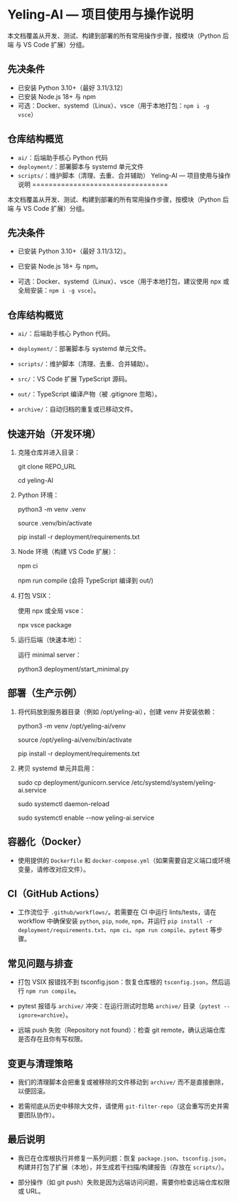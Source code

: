 Yeling-AI — 项目使用与操作说明
=================================

本文档覆盖从开发、测试、构建到部署的所有常用操作步骤，按模块（Python 后端 与 VS Code 扩展）分组。

先决条件
---------

- 已安装 Python 3.10+（最好 3.11/3.12）
- 已安装 Node.js 18+ 与 npm
- 可选：Docker、systemd（Linux）、vsce（用于本地打包：`npm i -g vsce`）

仓库结构概览
----------------
- `ai/`：后端助手核心 Python 代码
- `deployment/`：部署脚本与 systemd 单元文件
- `scripts/`：维护脚本（清理、去重、合并辅助）
Yeling-AI — 项目使用与操作说明
=================================

本文档覆盖从开发、测试、构建到部署的所有常用操作步骤，按模块（Python 后端 与 VS Code 扩展）分组。

先决条件
---------

- 已安装 Python 3.10+（最好 3.11/3.12）。

- 已安装 Node.js 18+ 与 npm。

- 可选：Docker、systemd（Linux）、vsce（用于本地打包，建议使用 npx 或全局安装：`npm i -g vsce`）。

仓库结构概览
----------------

- `ai/`：后端助手核心 Python 代码。

- `deployment/`：部署脚本与 systemd 单元文件。

- `scripts/`：维护脚本（清理、去重、合并辅助）。

- `src/`：VS Code 扩展 TypeScript 源码。

- `out/`：TypeScript 编译产物（被 .gitignore 忽略）。

- `archive/`：自动归档的重复或已移动文件。

快速开始（开发环境）
----------------------

1. 克隆仓库并进入目录：

   git clone REPO_URL

   cd yeling-AI

2. Python 环境：

   python3 -m venv .venv

   source .venv/bin/activate

   pip install -r deployment/requirements.txt

3. Node 环境（构建 VS Code 扩展）：

   npm ci

   npm run compile   (会将 TypeScript 编译到 out/)

4. 打包 VSIX：

   使用 npx 或全局 vsce：

   npx vsce package

5. 运行后端（快速本地）：

   运行 minimal server：

   python3 deployment/start_minimal.py

部署（生产示例）
---------------

1. 将代码放到服务器目录（例如 /opt/yeling-ai），创建 venv 并安装依赖：

   python3 -m venv /opt/yeling-ai/venv

   source /opt/yeling-ai/venv/bin/activate

   pip install -r deployment/requirements.txt

2. 拷贝 systemd 单元并启用：

   sudo cp deployment/gunicorn.service /etc/systemd/system/yeling-ai.service

   sudo systemctl daemon-reload

   sudo systemctl enable --now yeling-ai.service

容器化（Docker）
-----------------

- 使用提供的 `Dockerfile` 和 `docker-compose.yml`（如果需要自定义端口或环境变量，请修改对应文件）。

CI（GitHub Actions）
--------------------

- 工作流位于 `.github/workflows/`。若需要在 CI 中运行 lints/tests，请在 workflow 中确保安装 `python`, `pip`, `node`, `npm`，并运行 `pip install -r deployment/requirements.txt`、`npm ci`、`npm run compile`、`pytest` 等步骤。

常见问题与排查
----------------

- 打包 VSIX 报错找不到 tsconfig.json：恢复仓库根的 `tsconfig.json`，然后运行 `npm run compile`。

- pytest 报错与 `archive/` 冲突：在运行测试时忽略 `archive/` 目录（`pytest --ignore=archive`）。

- 远端 push 失败（Repository not found）：检查 git remote，确认远端仓库是否存在且你有写权限。

变更与清理策略
-----------------

- 我们的清理脚本会把重复或被移除的文件移动到 `archive/` 而不是直接删除，以便回滚。

- 若需彻底从历史中移除大文件，请使用 `git-filter-repo`（这会重写历史并需要团队协作）。

最后说明
---------

- 我已在仓库根执行并修复一系列问题：恢复 `package.json`、`tsconfig.json`，构建并打包了扩展（本地），并生成若干扫描/构建报告（存放在 `scripts/`）。

- 部分操作（如 git push）失败是因为远端访问问题，需要你检查远端仓库权限或 URL。
